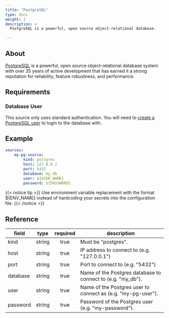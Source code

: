 ```yaml
---
title: "PostgreSQL"
type: docs
weight: 1
description: >
  PostgreSQL is a powerful, open source object-relational database.

---
```


## About

[PostgreSQL][pg-docs] is a powerful, open source object-relational database
system with over 35 years of active development that has earned it a strong
reputation for reliability, feature robustness, and performance.

[pg-docs]: https://www.postgresql.org/

## Requirements

### Database User

This source only uses standard authentication. You will need to [create a
PostgreSQL user][pg-users] to login to the database with.

[pg-users]: https://www.postgresql.org/docs/current/sql-createuser.html

## Example

```yaml
sources:
    my-pg-source:
        kind: postgres
        host: 127.0.0.1
        port: 5432
        database: my_db
        user: ${USER_NAME}
        password: ${PASSWORD}
```

{{< notice tip >}}
Use environment variable replacement with the format ${ENV_NAME}
instead of hardcoding your secrets into the configuration file.
{{< /notice >}}

## Reference

| **field** | **type** | **required** | **description**                                                        |
|-----------|:--------:|:------------:|------------------------------------------------------------------------|
| kind      |  string  |     true     | Must be "postgres".                                                    |
| host      |  string  |     true     | IP address to connect to (e.g. "127.0.0.1")                            |
| port      |  string  |     true     | Port to connect to (e.g. "5432")                                       |
| database  |  string  |     true     | Name of the Postgres database to connect to (e.g. "my_db").            |
| user      |  string  |     true     | Name of the Postgres user to connect as (e.g. "my-pg-user").           |
| password  |  string  |     true     | Password of the Postgres user (e.g. "my-password").                    |

